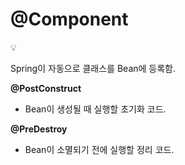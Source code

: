 # @Component

<aside>
💡

Spring이 자동으로 클래스를 Bean에 등록함.

</aside>

**@PostConstruct**

- Bean이 생성될 때 실행할 초기화 코드.

**@PreDestroy**

- Bean이 소멸되기 전에 실행할 정리 코드.